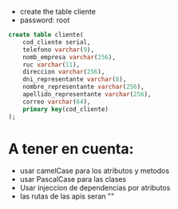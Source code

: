 * create the table cliente
* password: root
```sql
create table cliente(
	cod_cliente serial,
	telefono varchar(9),
	nomb_empresa varchar(256),
	ruc varchar(11),
	direccion varchar(256),
	dni_representante varchar(8),
	nombre_representante varchar(256),
	apellido_representante varchar(256),
	correo varchar(64),
	primary key(cod_cliente)
);
```

# A tener en cuenta:

* usar camelCase para los atributos y metodos
* usar PascalCase para las clases
* Usar injeccion de dependencias por atributos
* las rutas de las apis seran ""
